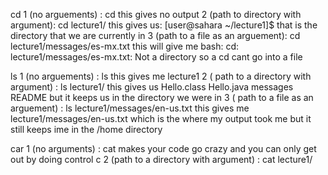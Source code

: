 cd
1 (no arguements) : cd
this gives no output
2 (path to directory with argument): cd lecture1/
this gives us: [user@sahara ~/lecture1]$ that is the directory that we are currently in
3 (path to a file as an arguement): cd lecture1/messages/es-mx.txt
this will give me    bash: cd: lecture1/messages/es-mx.txt: Not a directory 
so a cd cant go into a file

ls
1 (no arguements) : ls 
this gives me   lecture1
2 ( path to a directory with argument) : ls lecture1/
this gives us Hello.class  Hello.java  messages  README    but it keeps us in the directory we were in
3 ( path to a file as an arguement) : ls lecture1/messages/en-us.txt 
this gives me lecture1/messages/en-us.txt which is the where my output took me but it still keeps ime in the /home directory

car
1 (no arguments) : cat
makes your code go crazy and you can only get out by doing control c
2 (path to a directory with argument) : cat lecture1/

